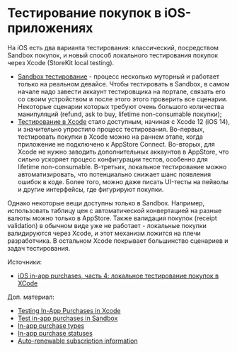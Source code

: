 # Тестирование покупок в iOS-приложениях

На iOS есть два варианта тестирования: классический, посредством Sandbox покупок, и новый способ локального тестирования покупок через Xcode (StoreKit local testing).

* [Sandbox тестирование](https://developer.apple.com/apple-pay/sandbox-testing/) - процесс несколько муторный и работает только на реальном девайсе. Чтобы тестировать в Sandbox, в самом начале надо завести аккаунт тестировщика на портале, связать его со своим устройством и после этого этого проверить все сценарии. Некоторые сценарии которых требуют очень большого количества манипуляций (refund, ask to buy, lifetime non-consumable покупки);
* [Тестирование в Xсode](https://developer.apple.com/documentation/xcode/testing-your-apps-in-xcode) стало доступным, начиная с Xcode 12 (iOS 14), и значительно упростило процесс тестирования. Во-первых, тестировать покупки в Xcode можно на раннем этапе, когда приложение не подключено к AppStore Connect. Во-вторых, для Xcode не нужно заводить дополнительных аккаунтов в AppStore, что сильно ускоряет процесс конфигурации тестов, особенно для lifetime non-consumable. В-третьих, локальное тестирование можно автоматизировать, что потенциально снижает шанс появления ошибок в коде. Более того, можно даже писать UI-тесты на пейволы и другие интерфейсы, где фигурируют покупки.

Однако некоторые вещи доступны только в Sandbox. Например, использовать таблицу цен с автоматической конвертацией на разные валюты можно только в AppStore. Также валидация покупок (receipt validation) в обычном виде уже не работает - локальные покупки валидируются через Xcode, и этот механизм ложится на плечи разработчика. В остальном Xcode покрывает большинство сценариев и задач тестирования.

Источники:

* [iOS in-app purchases, часть 4: локальное тестирование покупок в XCode](https://habr.com/ru/company/adapty/blog/571960/)

Доп. материал:

* [Testing In-App Purchases in Xcode](https://developer.apple.com/documentation/storekit/original\_api\_for\_in-app\_purchase/testing\_in-app\_purchases\_in\_xcode)
* [Test in-app purchases in Sandbox](https://help.apple.com/app-store-connect/#/dev7e89e149d)
* [In-app purchase types](https://help.apple.com/app-store-connect/#/dev3cd978dbd)
* [In-app purchase statuses](https://help.apple.com/app-store-connect/#/dev840c56fb6)
* [Auto-renewable subscription information](https://help.apple.com/app-store-connect/#/dev7f2d6b652)
